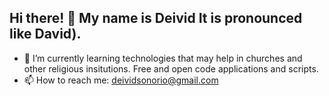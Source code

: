 ## Hi there! 👋 My name is Deivid It is pronounced like David).
- 🌱 I’m currently learning technologies that may help in churches and other religious insitutions. Free and open code applications and scripts.
- 📫 How to reach me: deividsonorio@gmail.com

<!--
**deividsonorio/deividsonorio** is a ✨ _special_ ✨ repository because its `README.md` (this file) appears on your GitHub profile.

Here are some ideas to get you started:

- 🔭 I’m currently working on ...
- 🌱 I’m currently learning ...
- 👯 I’m looking to collaborate on ...
- 🤔 I’m looking for help with ...
- 💬 Ask me about ...
- 📫 How to reach me: ...
- 😄 Pronouns: ...
- ⚡ Fun fact: ...
-->
